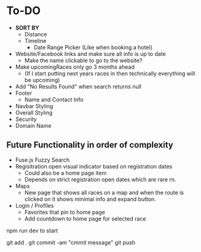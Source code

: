 # To-DO
- **SORT BY**
  - Distance
  - Timeline
    - Date Range Picker (Like when booking a hotel)
- Website/Facebook links and make sure all info is up to date
  - Make the name clickable to go to the website?
- Make upcomingRaces only go 3 months ahead
  - (If I start putting next years races in then technically everything will be upcoming)
- Add "No Results Found" when search returns null
- Footer
  - Name and Contact Info
- Navbar Styling
- Overall Styling
- Security
- Domain Name

## Future Functionality in order of complexity
- Fuse.js Fuzzy Search
- Regisitration open visual indicator based on registration dates
  - Could also be a home page item
  - Depends on strict registration open dates which are rare rn.
- Maps
  - New page that shows all races on a map and when the route is clicked on it shows minimal info and expand button.
- Login / Profiles
  - Favorites that pin to home page
  - Add countdown to home page for selected race




npm run dev to start

git add .
git commit -am "cmmit message"
git push
